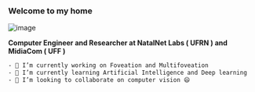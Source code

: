 <!--### Hi there 👋 -->

<!--
**petrucior/petrucior** is a ✨ _special_ ✨ repository because its `README.md` (this file) appears on your GitHub profile.

Here are some ideas to get you started:

- 🔭 I’m currently working on ...
- 🌱 I’m currently learning ...
- 👯 I’m looking to collaborate on ...
- 🤔 I’m looking for help with ...
- 💬 Ask me about ...
- 📫 How to reach me: ...
- 😄 Pronouns: ...
- ⚡ Fun fact: ...
-->

### Welcome to my home
![image](https://imgur.com/wkc8oD3.gif)

**Computer Engineer and Researcher at NatalNet Labs ( UFRN ) and MidiaCom ( UFF )**

```bash
- 🔭 I’m currently working on Foveation and Multifoveation
- 🌱 I’m currently learning Artificial Intelligence and Deep learning
- 👯 I’m looking to collaborate on computer vision 😄
```

<!--
This week I spent:
```
Java    --  7 hrs 30 mins  --  ██████████████░░░░░░░░░░░   54.95 
Python  --  3 hr 9 mins    --  ██████░░░░░░░░░░░░░░░░░░░   23.44 
Bash    --  1 hr 17 mins   --  ███░░░░░░░░░░░░░░░░░░░░░░   9.9 
Git     --  1 hr 12 mins   --  ██░░░░░░░░░░░░░░░░░░░░░░░   8.86
Vim     --  25 mins        --  █░░░░░░░░░░░░░░░░░░░░░░░░   2.78
-->
